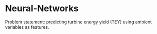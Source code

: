 # Neural-Networks
Problem statement: predicting turbine energy yield (TEY) using ambient variables as features.
